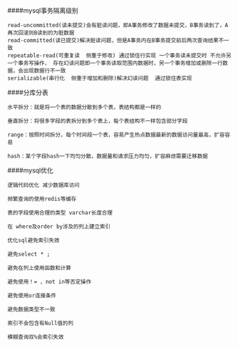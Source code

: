####mysql事务隔离级别

	read-uncommitted(读未提交)会有脏读问题，即A事务修改了数据未提交，B事务读到了，A再次回滚则B读到的为脏数据
	read-committed(读已提交)解决脏读问题，但是A事务内在B事务提交前后两次查询结果不一致	
	repeatable-read(可重复读  侧重于修改) 通过锁住行实现 一个事务读未提交时 不允许另一个事务写操作， 存在幻读问题即一个事务读取范围内数据时，另一个事务增加或删除一行数据，会出现数据行不一致	
	serializable(串行化  侧重于增加和删除)解决幻读问题  通过锁住表实现

####分库分表

	水平拆分：就是将一个表的数据分散到多个表，表结构都是一样的

	垂直拆分：将很多字段的表拆分到多个表上，每个表结构不一样包含部分字段

	range：按照时间拆分，每个时间段一个表，容易产生热点数据最新的数据访问量最高，扩容容易

	hash：某个字段hash一下均匀分散，数据量和请求压力均匀，扩容麻烦需要迁移数据

####mysql优化

	逻辑代码优化 减少数据库访问
   
	频繁查询的使用redis等缓存 

	表的字段使用合理的类型 varchar长度合理	

	在 where及order by涉及的列上建立索引

	优化sql避免索引失效

	避免select * ;

	避免在列上使用函数和计算

	避免使用！= 、not in等否定操作

	避免使用or连接条件

	避免数据类型不一致

	索引不会包含有Null值的列

	模糊查询双%会索引失效
